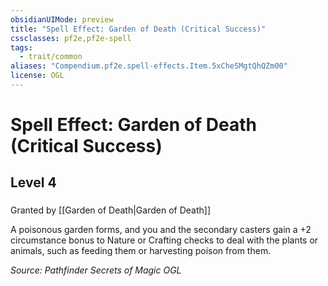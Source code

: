 ```yaml
---
obsidianUIMode: preview
title: "Spell Effect: Garden of Death (Critical Success)"
cssclasses: pf2e,pf2e-spell
tags:
  - trait/common
aliases: "Compendium.pf2e.spell-effects.Item.5xCheSMgtQhQZm00"
license: OGL
---
```

# Spell Effect: Garden of Death (Critical Success)
## Level 4
### 






Granted by [[Garden of Death|Garden of Death]]

A poisonous garden forms, and you and the secondary casters gain a +2 circumstance bonus to Nature or Crafting checks to deal with the plants or animals, such as feeding them or harvesting poison from them.

*Source: Pathfinder Secrets of Magic*
*OGL*
